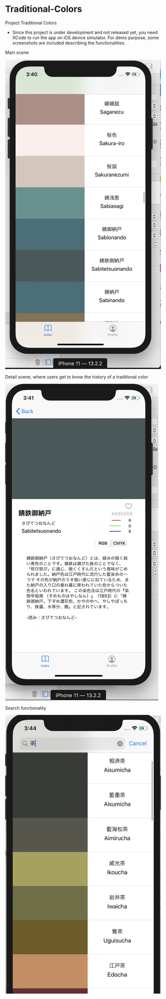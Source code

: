 # Traditional-Colors

Project Traditional Colors

* Since this project is under development and not released yet, you need XCode to run the app on iOS device simulator.
  For demo purpose, some screenshots are included describing the functionalities.
  

Main scene

![app main scene](demo%20images/app%20demo%20main%20view.jpg?raw=true)



Detail scene, where users get to know the history of a traditional color

![app detail scene](demo%20images/app%20demo%20detail%20view.jpg?raw=true)


Search functionality

<img src="demo%20images/app%20demo%20search%20function.jpg?raw=true" width="2000">
